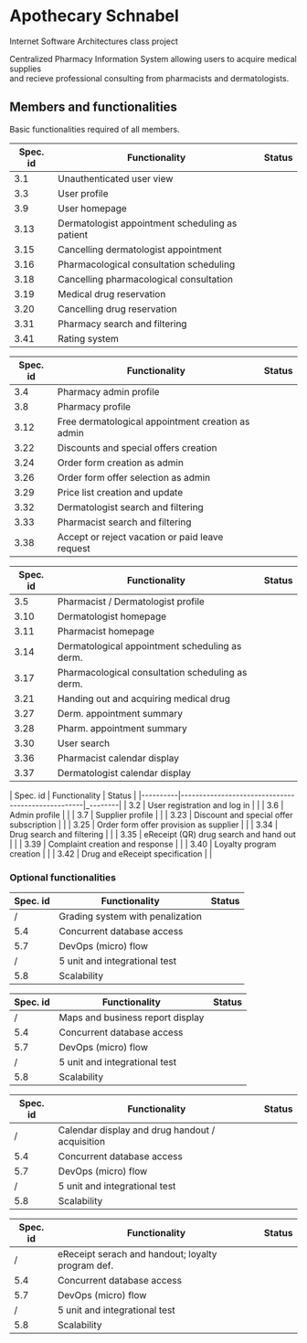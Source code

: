 # Apothecary Schnabel  
Internet Software Architectures class project

Centralized Pharmacy Information System allowing users to acquire medical supplies  
and recieve professional consulting from pharmacists and dermatologists.

## Members and functionalities

Basic functionalities required of all members.

*<member one>*

| Spec. id | Functionality                                     | Status |
|----------|---------------------------------------------------|--------|
| 3.1      | Unauthenticated user view                         |        |
| 3.3      | User profile                                      |        |
| 3.9      | User homepage                                     |        |
| 3.13     | Dermatologist appointment scheduling as patient   |        |
| 3.15     | Cancelling dermatologist appointment              |        |
| 3.16     | Pharmacological consultation scheduling           |        |
| 3.18     | Cancelling pharmacological consultation           |        |
| 3.19     | Medical drug reservation                          |        |
| 3.20     | Cancelling drug reservation                       |        |
| 3.31     | Pharmacy search and filtering                     |        |
| 3.41     | Rating system                                     |        |

*<member two>*

| Spec. id | Functionality                                     | Status |
|----------|---------------------------------------------------|--------|
| 3.4      | Pharmacy admin profile                            |        |
| 3.8      | Pharmacy profile                                  |        |
| 3.12     | Free dermatological appointment creation as admin |        |
| 3.22     | Discounts and special offers creation             |        |
| 3.24     | Order form creation as admin                      |        |
| 3.26     | Order form offer selection as admin               |        |
| 3.29     | Price list creation and update                    |        |
| 3.32     | Dermatologist search and filtering                |        |
| 3.33     | Pharmacist search and filtering                   |        |
| 3.38     | Accept or reject vacation or paid leave request   |        |

*<member three>*

| Spec. id | Functionality                                     | Status |
|----------|---------------------------------------------------|--------|
| 3.5      | Pharmacist / Dermatologist profile                |        |
| 3.10     | Dermatologist homepage                            |        |
| 3.11     | Pharmacist homepage                               |        |
| 3.14     | Dermatological appointment scheduling as derm.    |        |
| 3.17     | Pharmacological consultation scheduling as derm.  |        |
| 3.21     | Handing out and acquiring medical drug            |        |
| 3.27     | Derm. appointment summary                         |        |
| 3.28     | Pharm. appointment summary                        |        |
| 3.30     | User search                                       |        |
| 3.36     | Pharmacist calendar display                       |        |
| 3.37     | Dermatologist calendar display                    |        |

*<member four>*

| Spec. id | Functionality                                     | Status |
|----------|---------------------------------------------------|_--------|
| 3.2      | User registration and log in                      |        |
| 3.6      | Admin profile                                     |        |
| 3.7      | Supplier profile                                  |        |
| 3.23     | Discount and special offer subscription           |        |
| 3.25     | Order form offer provision as supplier            |        |
| 3.34     | Drug search and filtering                         |        |
| 3.35     | eReceipt (QR) drug search and hand out            |        |
| 3.39     | Complaint creation and response                   |        |
| 3.40     | Loyalty program creation                          |        |
| 3.42     | Drug and eReceipt specification                   |        |


### Optional functionalities

*<member one>*

| Spec. id | Functionality                                     | Status |
|----------|---------------------------------------------------|--------|
|    /     | Grading system with penalization                  |        |
| 5.4      | Concurrent database access                        |        |
| 5.7      | DevOps (micro) flow                               |        |
|    /     | 5 unit and integrational test                     |        |
| 5.8      | Scalability                                       |        |

*<member two>*

| Spec. id | Functionality                                     | Status |
|----------|---------------------------------------------------|--------|
|    /     | Maps and business report display                  |        |
| 5.4      | Concurrent database access                        |        |
| 5.7      | DevOps (micro) flow                               |        |
|    /     | 5 unit and integrational test                     |        |
| 5.8      | Scalability                                       |        |

*<member three>*

| Spec. id | Functionality                                     | Status |
|----------|---------------------------------------------------|--------|
|    /     | Calendar display and drug handout / acquisition   |        |
| 5.4      | Concurrent database access                        |        |
| 5.7      | DevOps (micro) flow                               |        |
|    /     | 5 unit and integrational test                     |        |
| 5.8      | Scalability                                       |        |

*<member one>*

| Spec. id | Functionality                                     | Status |
|----------|---------------------------------------------------|--------|
|    /     | eReceipt serach and handout; loyalty program def. |        |
| 5.4      | Concurrent database access                        |        |
| 5.7      | DevOps (micro) flow                               |        |
|    /     | 5 unit and integrational test                     |        |
| 5.8      | Scalability                                       |        |
